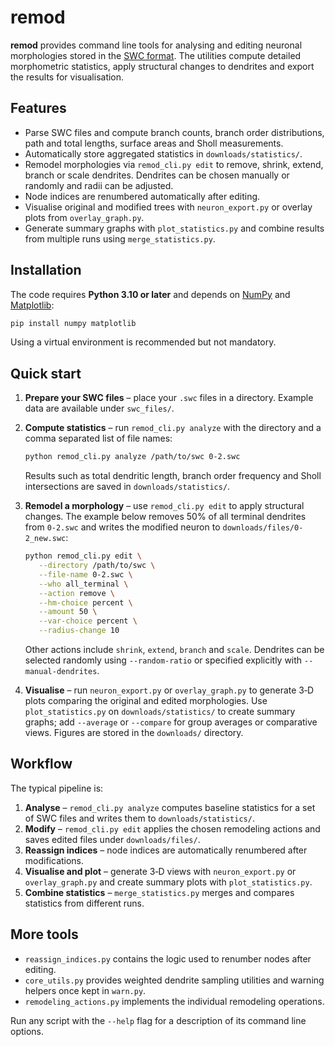 # remod

**remod** provides command line tools for analysing and editing neuronal morphologies stored in the [SWC format](http://www.neuronland.org/NLMorphologyConverter/MorphologyFormats/SWC/).  The utilities compute detailed morphometric statistics, apply structural changes to dendrites and export the results for visualisation.

## Features

- Parse SWC files and compute branch counts, branch order distributions, path and total lengths, surface areas and Sholl measurements.
- Automatically store aggregated statistics in `downloads/statistics/`.
- Remodel morphologies via `remod_cli.py edit` to remove, shrink, extend, branch or scale dendrites.  Dendrites can be chosen manually or randomly and radii can be adjusted.
- Node indices are renumbered automatically after editing.
- Visualise original and modified trees with `neuron_export.py` or overlay plots from `overlay_graph.py`.
- Generate summary graphs with `plot_statistics.py` and combine results from multiple runs using `merge_statistics.py`.

## Installation

The code requires **Python 3.10 or later** and depends on [NumPy](https://numpy.org/) and [Matplotlib](https://matplotlib.org/):

```bash
pip install numpy matplotlib
```

Using a virtual environment is recommended but not mandatory.

## Quick start

1. **Prepare your SWC files** – place your `.swc` files in a directory. Example data are available under `swc_files/`.
2. **Compute statistics** – run `remod_cli.py analyze` with the directory and a comma separated list of file names:

   ```bash
   python remod_cli.py analyze /path/to/swc 0-2.swc
   ```

   Results such as total dendritic length, branch order frequency and Sholl intersections are saved in `downloads/statistics/`.
3. **Remodel a morphology** – use `remod_cli.py edit` to apply structural changes.  The example below removes 50% of all terminal dendrites from `0-2.swc` and writes the modified neuron to `downloads/files/0-2_new.swc`:

   ```bash
   python remod_cli.py edit \
      --directory /path/to/swc \
      --file-name 0-2.swc \
      --who all_terminal \
      --action remove \
      --hm-choice percent \
      --amount 50 \
      --var-choice percent \
      --radius-change 10
   ```

   Other actions include `shrink`, `extend`, `branch` and `scale`.  Dendrites can be selected randomly using `--random-ratio` or specified explicitly with `--manual-dendrites`.
4. **Visualise** – run `neuron_export.py` or `overlay_graph.py` to generate 3‑D plots comparing the original and edited morphologies. Use `plot_statistics.py` on `downloads/statistics/` to create summary graphs; add `--average` or `--compare` for group averages or comparative views.  Figures are stored in the `downloads/` directory.

## Workflow

The typical pipeline is:

1. **Analyse** – `remod_cli.py analyze` computes baseline statistics for a set of SWC files and writes them to `downloads/statistics/`.
2. **Modify** – `remod_cli.py edit` applies the chosen remodeling actions and saves edited files under `downloads/files/`.
3. **Reassign indices** – node indices are automatically renumbered after modifications.
4. **Visualise and plot** – generate 3‑D views with `neuron_export.py` or `overlay_graph.py` and create summary plots with `plot_statistics.py`.
5. **Combine statistics** – `merge_statistics.py` merges and compares statistics from different runs.

## More tools

- `reassign_indices.py` contains the logic used to renumber nodes after editing.
- `core_utils.py` provides weighted dendrite sampling utilities and warning helpers once kept in `warn.py`.
- `remodeling_actions.py` implements the individual remodeling operations.

Run any script with the `--help` flag for a description of its command line options.

